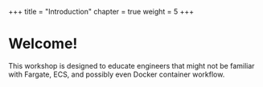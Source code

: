+++
title = "Introduction"
chapter = true
weight = 5
+++

# Welcome!

This workshop is designed to educate engineers that might not be familiar with Fargate, ECS,
and possibly even Docker container workflow.
